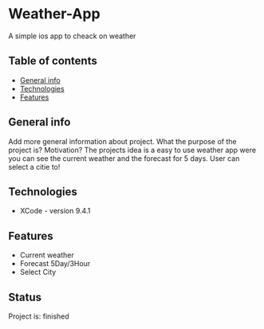 # Weather-App

A simple ios app to cheack on weather

## Table of contents

* [General info](#general-info)
* [Technologies](#technologies)
* [Features](#features)

## General info

Add more general information about project. What the purpose of the project is? Motivation? The projects idea is a easy to use weather app were you can see the current weather and the forecast for 5 days. User can select a citie to!

## Technologies

* XCode - version 9.4.1

## Features

* Current weather
* Forecast 5Day/3Hour
* Select City

## Status

Project is: finished
